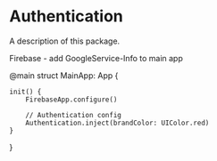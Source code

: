 # Authentication

A description of this package.

Firebase - add GoogleService-Info to main app

@main
struct MainApp: App {
    
    init() {
        FirebaseApp.configure()
        
        // Authentication config
        Authentication.inject(brandColor: UIColor.red)
    }
}
